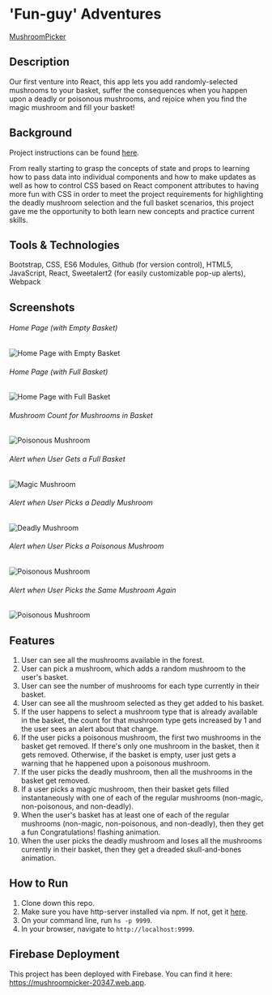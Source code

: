 # 'Fun-guy' Adventures
[MushroomPicker](https://mushroompicker-20347.web.app)

## Description
Our first venture into React, this app lets you add randomly-selected mushrooms to your basket, suffer the consequences when you happen upon a deadly or poisonous mushrooms, and rejoice when you find the magic mushroom and fill your basket! 

## Background
Project instructions can be found [here](https://github.com/nss-nightclass-projects/exercise-vault/blob/master/REACT_mushroom_picker.md).

From really starting to grasp the concepts of state and props to learning how to pass data into individual components and how to make updates as well as how to control CSS based on React component attributes to having more fun with CSS in order to meet the project requirements for highlighting the deadly mushroom selection and the full basket scenarios, this project gave me the opportunity to both learn new concepts and practice current skills. 

## Tools & Technologies
Bootstrap, CSS, ES6 Modules, Github (for version control), HTML5, JavaScript, React, Sweetalert2 (for easily customizable pop-up alerts), Webpack


## Screenshots

###### Home Page (with Empty Basket)
![Home Page with Empty Basket](./mushroom_images/home_empty.png)

###### Home Page (with Full Basket)
![Home Page with Full Basket](./mushroom_images/home_full.png)

###### Mushroom Count for Mushrooms in Basket
![Poisonous Mushroom](./mushroom_images/same_mushroom.png)

###### Alert when User Gets a Full Basket
![Magic Mushroom](./mushroom_images/full_basket.png)

###### Alert when User Picks a Deadly Mushroom 
![Deadly Mushroom](./mushroom_images/deadly.png)

###### Alert when User Picks a Poisonous Mushroom
![Poisonous Mushroom](./mushroom_images/poisonous.png)

###### Alert when User Picks the Same Mushroom Again
![Poisonous Mushroom](./mushroom_images/multiple.png)

## Features
1. User can see all the mushrooms available in the forest.
1. User can pick a mushroom, which adds a random mushroom to the user's basket. 
1. User can see the number of mushrooms for each type currently in their basket. 
1. User can see all the mushroom selected as they get added to his basket.
1. If the user happens to select a mushroom type that is already available in the basket, the count for that mushroom type gets increased by 1 and the user sees an alert about that change.
1. If the user picks a poisonous mushroom, the first two mushrooms in the basket get removed. If there's only one mushroom in the basket, then it gets removed. Otherwise, if the basket is empty, user just gets a warning that he happened upon a poisonous mushroom. 
1. If the user picks the deadly mushroom, then all the mushrooms in the basket get removed.
1. If a user picks a magic mushroom, then their basket gets filled instantaneously with one of each of the regular mushrooms (non-magic, non-poisonous, and non-deadly). 
1. When the user's basket has at least one of each of the regular mushrooms (non-magic, non-poisonous, and non-deadly), then they get a fun Congratulations! flashing animation. 
1. When the user picks the deadly mushroom and loses all the mushrooms currently in their basket, then they get a dreaded skull-and-bones animation. 

## How to Run
1. Clone down this repo.
1. Make sure you have http-server installed via npm. If not, get it [here](https://www.npmjs.com/package/http-server).
1. On your command line, run `hs -p 9999`.
1. In your browser, navigate to `http://localhost:9999`.

## Firebase Deployment
This project has been deployed with Firebase. You can find it here: https://mushroompicker-20347.web.app.
